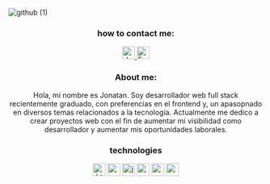 ![github (1)](https://user-images.githubusercontent.com/59519580/223274896-70315ce7-abf8-4bad-ad46-3bbf369a28b2.png)
<h3 align=center>how to contact me:</h3>
<p align=center>
      <a href="https://www.linkedin.com/in/jonatan-villalva-58676a192/">
         <img src="https://www.vectorlogo.zone/logos/linkedin/linkedin-icon.svg" alt="Jonatan Villalva LinkedIn Profile" height="25" width="25">
      </a>   
      <a href="mailto:jvillalva.sistemas@gmail.com">
         <img alt="Email" src="https://www.vectorlogo.zone/logos/gmail/gmail-icon.svg" height="25" width="25"/>
      </a>  
   </p>
<h3 align=center>About me: </h3>
<p align=center>Hola, mi nombre es Jonatan. Soy desarrollador web full stack recientemente graduado, con preferencias en el frontend y, un apasopnado en diversos temas relacionados a la tecnología. Actualmente me dedico a crear proyectos web con el fin de aumentar mi visibilidad como desarrollador y aumentar mis oportunidades laborales.
</p>
<h3 align=center>technologies</h3>
<p align=center>
      <img src="https://www.vectorlogo.zone/logos/w3_html5/w3_html5-icon.svg" alt="html5" height="25" width="25">
      <img src="https://www.vectorlogo.zone/logos/w3_css/w3_css-icon.svg" alt="css3" height="25" width="25">
      <img src="https://www.vectorlogo.zone/logos/javascript/javascript-icon.svg" alt="javascript" height="25" width="25">
      <img src="https://www.vectorlogo.zone/logos/reactjs/reactjs-icon.svg" alt="react.js" height="25" width="25">
      <img src="https://www.vectorlogo.zone/logos/nodejs/nodejs-icon.svg" alt="node.js" height="25" width="25">
      <img src="https://www.vectorlogo.zone/logos/sequelizejs/sequelizejs-icon.svg" alt="sequelize.js" height="25" width="25">
 </p>
